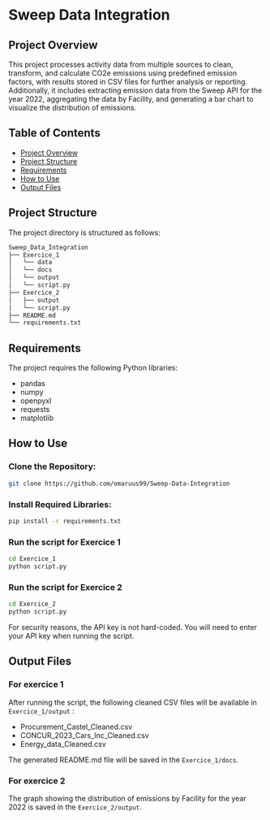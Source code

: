 # Sweep Data Integration

## Project Overview
This project processes activity data from multiple sources to clean, transform, and calculate CO2e emissions using predefined emission factors, with results stored in CSV files for further analysis or reporting. Additionally, it includes extracting emission data from the Sweep API for the year 2022, aggregating the data by Facility, and generating a bar chart to visualize the distribution of emissions.

## Table of Contents
- [Project Overview](#project-overview)
- [Project Structure](#project-structure)
- [Requirements](#requirements)
- [How to Use](#how-to-use)
- [Output Files](#output-files)


## Project Structure
The project directory is structured as follows:

```bash
Sweep_Data_Integration
├── Exercice_1
│   └── data
│   └── docs
│   └── output
│   └── script.py
├── Exercice_2
│   ├── output
│   └── script.py
├── README.md
└── requirements.txt
```

## Requirements

The project requires the following Python libraries:

- pandas
- numpy
- openpyxl
- requests
- matplotlib

## How to Use

### Clone the Repository:

```bash
git clone https://github.com/omaruus99/Sweep-Data-Integration
```
### Install Required Libraries:
```bash
pip install -r requirements.txt
```

### Run the script for Exercice 1
```bash
cd Exercice_1 
python script.py
```

### Run the script for Exercice 2
```bash
cd Exercice_2 
python script.py
```
For security reasons, the API key is not hard-coded. You will need to enter your API key when running the script.


## Output Files
### For exercice 1
After running the script, the following cleaned CSV files will be available in `Exercice_1/output` :

- Procurement_Castel_Cleaned.csv
- CONCUR_2023_Cars_Inc_Cleaned.csv
- Energy_data_Cleaned.csv

The generated README.md file will be saved in the `Exercice_1/docs`.

### For exercice 2
The graph showing the distribution of emissions by Facility for the year 2022 is saved in the `Exercice_2/output`.